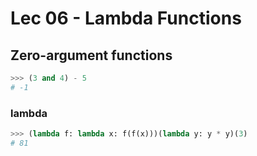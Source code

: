 # Lec 06 - Lambda Functions

## Zero-argument functions

```py
>>> (3 and 4) - 5
# -1
```

### lambda

```py
>>> (lambda f: lambda x: f(f(x)))(lambda y: y * y)(3)
# 81
```
